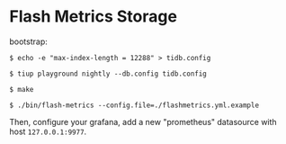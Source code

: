 # Flash Metrics Storage

bootstrap:
```shell
$ echo -e "max-index-length = 12288" > tidb.config

$ tiup playground nightly --db.config tidb.config

$ make 

$ ./bin/flash-metrics --config.file=./flashmetrics.yml.example 
```

Then, configure your grafana, add a new "prometheus" datasource with host `127.0.0.1:9977`.
